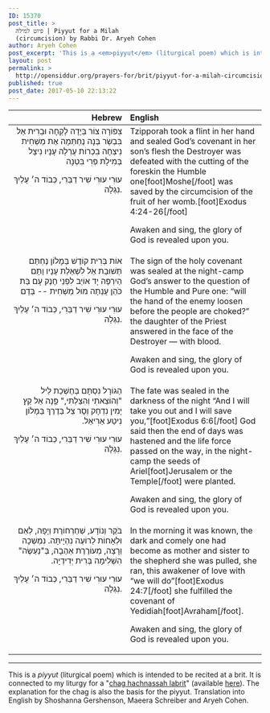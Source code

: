 ```yaml
---
ID: 15370
post_title: >
  פיוט למילה | Piyyut for a Milah
  (circumcision) by Rabbi Dr. Aryeh Cohen
author: Aryeh Cohen
post_excerpt: 'This is a <em>piyyut</em> (liturgical poem) which is intended to be recited at a brit. It is connected to my liturgy for a "<a href="http://opensiddur.org/prayers-for/birth/hakhnassah-labrit-on-entering-the-covenant-by-rabbi-dr-aryeh-cohen/">chag hachnassah labrit</a>" (available <a href="http://opensiddur.org/prayers-for/birth/hakhnassah-labrit-on-entering-the-covenant-by-rabbi-dr-aryeh-cohen/">here</a>). The explanation for the chag is also the basis for the piyyut. Translation into English by Shoshanna Gershenson, Maeera Schreiber and Aryeh Cohen.'
layout: post
permalink: >
  http://opensiddur.org/prayers-for/brit/piyyut-for-a-milah-circumcision/
published: true
post_date: 2017-05-10 22:13:22
---
```

<table style="margin-left: auto;margin-right: auto;" class="draggable">
<thead><tr><th id="x" style="text-align: right;">Hebrew</th><th style="text-align: left;">English</th></tr></thead>
<tbody>
<tr><td style="vertical-align:top;" width="46%">
<div class="liturgy" style="text-align: right;"><span lang="he">
צִפּוֹרָה צוֹר בְּיָדָה לָקְחָה
וּבְרִית אֵל בִּבְשַׂר בְּנָה נֶחְתְּמָה
אֶת מַשְׁחִית נִיצְחָה בִכְרוֹת עָרְלָה
עָנָיו נִיצָל בְּמִילָת פְּרִי בִּטְנָה

עוּרִי עוּרִי שִׁיר דַבֵּרִי, כְּבוֹד ה׳ עָלַיִךְ נִגְלָה.
</span></div></td>

<td style="vertical-align:top;" width="53%"><div class="english">
Tzipporah took a flint in her hand
and sealed God’s covenant in her son’s flesh
the Destroyer was defeated with the cutting of the foreskin
the Humble one[foot]Moshe[/foot] was saved by the circumcision of the fruit of her womb.[foot]Exodus 4:24-26[/foot]

Awaken and sing, the glory of God is revealed upon you.
</div></td>
</tr>


<tr><td style="vertical-align:top;" width="46%">
<div class="liturgy" style="text-align: right;"><span lang="he">
אוֹת בְּרִית קוֹדֶשׁ בַּמָלוֹן נֶחְתַּם
תְּשׁוּבַת אֵל לִשְׁאֵלַת עָנָיו וָתָּם
הַיִרְפֶּה יָד אוֹיֵב לִפְנֵי חֶנֶק עָם
בַּת כֹּהֵן עָנְתָה מוּל מַשְׁחִית‮ -- ‬בְּדָם

עוּרִי עוּרִי שִׁיר דַבֵּרִי, כְּבוֹד ה׳ עָלַיִךְ נִגְלָה.
</span></div></td>

<td style="vertical-align:top;" width="53%"><div class="english">
The sign of the holy covenant was sealed at the night-camp
God’s answer to the question of the Humble and Pure one:
“will the hand of the enemy loosen before the people are choked?”
the daughter of the Priest answered in the face of the Destroyer — with blood.

Awaken and sing, the glory of God is revealed upon you.
</div></td>
</tr>


<tr><td style="vertical-align:top;" width="46%">
<div class="liturgy" style="text-align: right;"><span lang="he">
הַגוֹרָל נִסְתָּם בְּחֶשְׁכַת לֵיל
‮"‬וְהוֹצֵאתִי וְהִצַלְתִּי‮," ‬פַָּנָה אֵל
קֵץ יָמִין נִדְחָק וְסָר צֵל
בַּדֶרֶךְ בַּמָלוֹן נִיטַע אַרִיאֵל‮.‬

עוּרִי עוּרִי שִׁיר דַבֵּרִי, כְּבוֹד ה׳ עָלַיִךְ נִגְלָה.
</span></div></td>

<td style="vertical-align:top;" width="53%"><div class="english">
The fate was sealed in the darkness of the night
“And I will take you out and I will save you,”[foot]Exodus 6:6[/foot] God said then
the end of days was hastened and the life force passed
on the way, in the night-camp the seeds of Ariel[foot]Jerusalem or the Temple[/foot] were planted.

Awaken and sing, the glory of God is revealed upon you.
</div></td>
</tr>


<tr><td style="vertical-align:top;" width="46%">
<div class="liturgy" style="text-align: right;"><span lang="he">
בֹּקֶר וְנוֹדָע‮, ‬שְׁחַרְחוֹרֶת וְיָפָה‮,‬
לְאֵם וּלְאָחוֹת לַרוֹעֶה נִהְיָיתָּה‮.‬
נִמְשְׁכָה וְרָצָה‮, ‬מְעוֹרֶרֶת אַהַבָה‮,‬
בְּ"נַעַשֶׂה‮" ‬הִשְׁלִימָה בְּרִית יְדִידְיָה‮.‬

עוּרִי עוּרִי שִׁיר דַבֵּרִי, כְּבוֹד ה׳ עָלַיִךְ נִגְלָה.
</span></div></td>

<td style="vertical-align:top;" width="53%"><div class="english">
In the morning it was known, the dark and comely one
had become as mother and sister to the shepherd
she was pulled, she ran, this awakener of love
with “we will do”[foot]Exodus 24:7[/foot] she fulfilled the covenant of Yedidiah[foot]Avraham[/foot].

Awaken and sing, the glory of God is revealed upon you.
</div></td>
</tr>
</tbody>
</tbody></table>

<hr />

This is a <em>piyyut</em> (liturgical poem) which is intended to be recited at a brit. It is connected to my liturgy for a "<a href="http://opensiddur.org/prayers-for/birth/hakhnassah-labrit-on-entering-the-covenant-by-rabbi-dr-aryeh-cohen/">chag hachnassah labrit</a>" (available <a href="http://opensiddur.org/prayers-for/birth/hakhnassah-labrit-on-entering-the-covenant-by-rabbi-dr-aryeh-cohen/">here</a>). The explanation for the chag is also the basis for the piyyut. Translation into English by Shoshanna Gershenson, Maeera Schreiber and Aryeh Cohen.